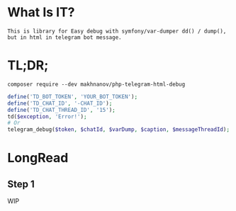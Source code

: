 # What Is IT?
```text
This is library for Easy debug with symfony/var-dumper dd() / dump(), but in html in telegram bot message.
```

# TL;DR;
```shell
composer require --dev makhnanov/php-telegram-html-debug
```
```php
define('TD_BOT_TOKEN', 'YOUR_BOT_TOKEN');
define('TD_CHAT_ID', '-CHAT_ID');
define('TD_CHAT_THREAD_ID', '15');
td($exception, 'Error!');
# Or
telegram_debug($token, $chatId, $varDump, $caption, $messageThreadId);
```

# LongRead
## Step 1

WIP
